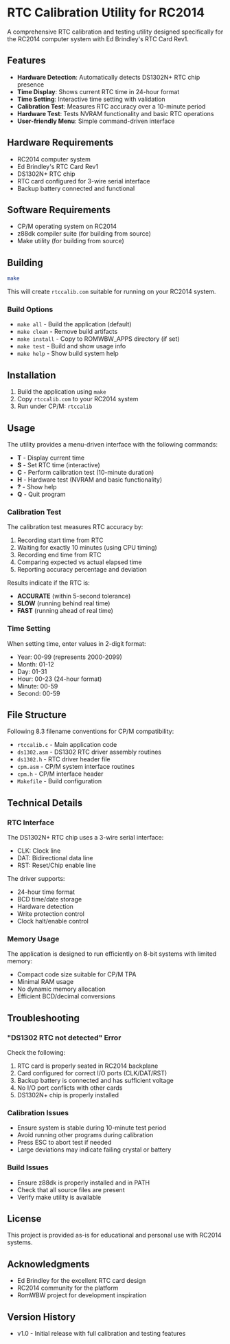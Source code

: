 # RTC Calibration Utility for RC2014

A comprehensive RTC calibration and testing utility designed specifically for the RC2014 computer system with Ed Brindley's RTC Card Rev1.

## Features

- **Hardware Detection**: Automatically detects DS1302N+ RTC chip presence
- **Time Display**: Shows current RTC time in 24-hour format
- **Time Setting**: Interactive time setting with validation
- **Calibration Test**: Measures RTC accuracy over a 10-minute period
- **Hardware Test**: Tests NVRAM functionality and basic RTC operations
- **User-friendly Menu**: Simple command-driven interface

## Hardware Requirements

- RC2014 computer system
- Ed Brindley's RTC Card Rev1 
- DS1302N+ RTC chip
- RTC card configured for 3-wire serial interface
- Backup battery connected and functional

## Software Requirements

- CP/M operating system on RC2014
- z88dk compiler suite (for building from source)
- Make utility (for building from source)

## Building

```bash
make
```

This will create `rtccalib.com` suitable for running on your RC2014 system.

### Build Options

- `make all` - Build the application (default)
- `make clean` - Remove build artifacts  
- `make install` - Copy to ROMWBW_APPS directory (if set)
- `make test` - Build and show usage info
- `make help` - Show build system help

## Installation

1. Build the application using `make`
2. Copy `rtccalib.com` to your RC2014 system
3. Run under CP/M: `rtccalib`

## Usage

The utility provides a menu-driven interface with the following commands:

- **T** - Display current time
- **S** - Set RTC time (interactive)
- **C** - Perform calibration test (10-minute duration)
- **H** - Hardware test (NVRAM and basic functionality)
- **?** - Show help
- **Q** - Quit program

### Calibration Test

The calibration test measures RTC accuracy by:
1. Recording start time from RTC
2. Waiting for exactly 10 minutes (using CPU timing)
3. Recording end time from RTC
4. Comparing expected vs actual elapsed time
5. Reporting accuracy percentage and deviation

Results indicate if the RTC is:
- **ACCURATE** (within 5-second tolerance)
- **SLOW** (running behind real time)
- **FAST** (running ahead of real time)

### Time Setting

When setting time, enter values in 2-digit format:
- Year: 00-99 (represents 2000-2099)
- Month: 01-12
- Day: 01-31
- Hour: 00-23 (24-hour format)
- Minute: 00-59
- Second: 00-59

## File Structure

Following 8.3 filename conventions for CP/M compatibility:

- `rtccalib.c` - Main application code
- `ds1302.asm` - DS1302 RTC driver assembly routines
- `ds1302.h` - RTC driver header file
- `cpm.asm` - CP/M system interface routines
- `cpm.h` - CP/M interface header
- `Makefile` - Build configuration

## Technical Details

### RTC Interface

The DS1302N+ RTC chip uses a 3-wire serial interface:
- CLK: Clock line
- DAT: Bidirectional data line
- RST: Reset/Chip enable line

The driver supports:
- 24-hour time format
- BCD time/date storage
- Hardware detection
- Write protection control
- Clock halt/enable control

### Memory Usage

The application is designed to run efficiently on 8-bit systems with limited memory:
- Compact code size suitable for CP/M TPA
- Minimal RAM usage
- No dynamic memory allocation
- Efficient BCD/decimal conversions

## Troubleshooting

### "DS1302 RTC not detected" Error

Check the following:
1. RTC card is properly seated in RC2014 backplane
2. Card configured for correct I/O ports (CLK/DAT/RST)
3. Backup battery is connected and has sufficient voltage
4. No I/O port conflicts with other cards
5. DS1302N+ chip is properly installed

### Calibration Issues

- Ensure system is stable during 10-minute test period
- Avoid running other programs during calibration
- Press ESC to abort test if needed
- Large deviations may indicate failing crystal or battery

### Build Issues

- Ensure z88dk is properly installed and in PATH
- Check that all source files are present
- Verify make utility is available

## License

This project is provided as-is for educational and personal use with RC2014 systems.

## Acknowledgments

- Ed Brindley for the excellent RTC card design
- RC2014 community for the platform
- RomWBW project for development inspiration

## Version History

- v1.0 - Initial release with full calibration and testing features
